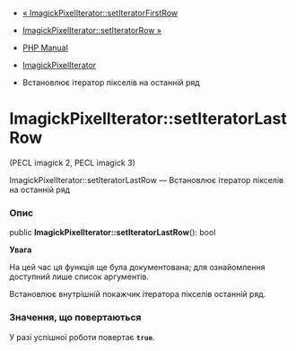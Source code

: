 - [«
ImagickPixelIterator::setIteratorFirstRow](imagickpixeliterator.setiteratorfirstrow.md)
- [ImagickPixelIterator::setIteratorRow
»](imagickpixeliterator.setiteratorrow.md)

- [PHP Manual](index.md)
- [ImagickPixelIterator](class.imagickpixeliterator.md)
- Встановлює ітератор пікселів на останній ряд

# ImagickPixelIterator::setIteratorLastRow

(PECL imagick 2, PECL imagick 3)

ImagickPixelIterator::setIteratorLastRow — Встановлює ітератор
пікселів на останній ряд

### Опис

public **ImagickPixelIterator::setIteratorLastRow**(): bool

**Увага**

На цей час ця функція ще була документована; для
ознайомлення доступний лише список аргументів.

Встановлює внутрішній покажчик ітератора пікселів останній ряд.

### Значення, що повертаються

У разі успішної роботи повертає **`true`**.
